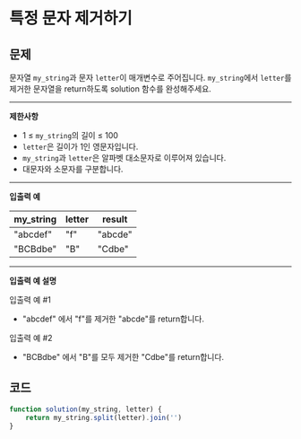# 특정 문자 제거하기

## **문제**

문자열 `my_string`과 문자 `letter`이 매개변수로 주어집니다. `my_string`에서 `letter`를 제거한 문자열을 return하도록 solution 함수를 완성해주세요.

***

**제한사항**

* 1 ≤ `my_string`의 길이 ≤ 100
* `letter`은 길이가 1인 영문자입니다.
* `my_string`과 `letter`은 알파벳 대소문자로 이루어져 있습니다.
* 대문자와 소문자를 구분합니다.

***

**입출력 예**

| my\_string | letter | result  |
| ---------- | ------ | ------- |
| "abcdef"   | "f"    | "abcde" |
| "BCBdbe"   | "B"    | "Cdbe"  |

***

**입출력 예 설명**

입출력 예 #1

* "abcdef" 에서 "f"를 제거한 "abcde"를 return합니다.

입출력 예 #2

* "BCBdbe" 에서 "B"를 모두 제거한 "Cdbe"를 return합니다.



## 코드

```javascript
function solution(my_string, letter) {
    return my_string.split(letter).join('')
}
```
